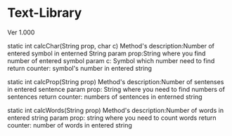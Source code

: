 # Text-Library
Ver 1.000

static int calcChar(String prop, char c)
Method's description:Number of entered symbol in enterned String
     param prop:String where you find number of entered symbol
     param c: Symbol which number need to find
     return counter: symbol's number in entered string 
     
static int calcProp(String prop)
Method's description:Number of sentenses in entered sentence
     param prop: String where you need to find numbers of sentences
     return counter: numbers of sentences in enterned string
 
static int calcWords(String prop)
Method's description:Number of words in entered string
     param prop: string where you need to count words
     return counter: number of words in entered string
